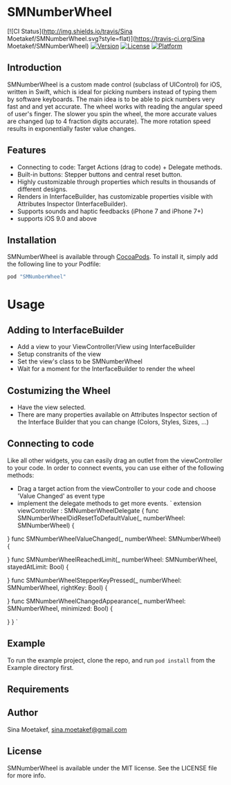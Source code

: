 # SMNumberWheel

[![CI Status](http://img.shields.io/travis/Sina Moetakef/SMNumberWheel.svg?style=flat)](https://travis-ci.org/Sina Moetakef/SMNumberWheel)
[![Version](https://img.shields.io/cocoapods/v/SMNumberWheel.svg?style=flat)](http://cocoapods.org/pods/SMNumberWheel)
[![License](https://img.shields.io/cocoapods/l/SMNumberWheel.svg?style=flat)](http://cocoapods.org/pods/SMNumberWheel)
[![Platform](https://img.shields.io/cocoapods/p/SMNumberWheel.svg?style=flat)](http://cocoapods.org/pods/SMNumberWheel)

## Introduction

SMNumberWheel is a custom made control (subclass of UIControl) for iOS, written in Swift, which is ideal for picking numbers instead of typing them by software keyboards. The main idea is to be
able to pick numbers very fast and and yet accurate. The wheel works with reading the angular speed of user's finger. The slower you spin the wheel, the more accurate values are changed (up to 4
fraction digits accurate). The more rotation speed results in exponentially faster value changes.

## Features
- Connecting to code: Target Actions (drag to code) + Delegate methods.
- Built-in buttons: Stepper buttons and central reset button.
- Highly customizable through properties which results in thousands of different designs.
- Renders in InterfaceBuilder, has customizable properties visible with Attributes Inspector (InterfaceBuilder).
- Supports sounds and haptic feedbacks (iPhone 7 and iPhone 7+)
- supports iOS 9.0 and above

## Installation

SMNumberWheel is available through [CocoaPods](http://cocoapods.org). To install
it, simply add the following line to your Podfile:

```ruby
pod "SMNumberWheel"
```

# Usage
## Adding to InterfaceBuilder
- Add a view to your ViewController/View using InterfaceBuilder
- Setup constranits of the view
- Set the view's class to be SMNumberWheel
- Wait for a moment for the InterfaceBuilder to render the wheel

## Costumizing the Wheel
- Have the view selected.
- There are many properties available on Attributes Inspector section of the Interface Builder that you can change (Colors, Styles, Sizes, ...)

## Connecting to code
Like all other widgets, you can easily drag an outlet from the viewController to your code.
In order to connect events, you can use either of the following methods:
- Drag a target action from the viewController to your code and choose 'Value Changed' as event type
- implement the delegate methods to get more events.
`
extension viewController : SMNumberWheelDelegate {
func SMNumberWheelDidResetToDefaultValue(_ numberWheel: SMNumberWheel) {

}
func SMNumberWheelValueChanged(_ numberWheel: SMNumberWheel) {

}
func SMNumberWheelReachedLimit(_ numberWheel: SMNumberWheel, stayedAtLimit: Bool) {

}
func SMNumberWheelStepperKeyPressed(_ numberWheel: SMNumberWheel, rightKey: Bool) {

}
func SMNumberWheelChangedAppearance(_ numberWheel: SMNumberWheel, minimized: Bool) {

}
}
`

## Example

To run the example project, clone the repo, and run `pod install` from the Example directory first.

## Requirements


## Author

Sina Moetakef, sina.moetakef@gmail.com

## License

SMNumberWheel is available under the MIT license. See the LICENSE file for more info.
